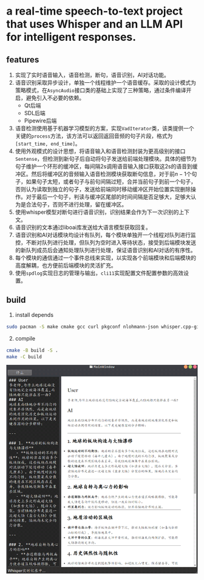 # a real-time speech-to-text project that uses Whisper and an LLM API for intelligent responses.

## features
1. 实现了实时语音输入，语音检测，断句，语音识别，AI对话功能。
2. 语音识别采取异步设计，单独一个线程维护一个语音缓存。采取的设计模式为策略模式，在`AsyncAudio`接口类的基础上实现了三种策略，通过条件编译开启，避免引入不必要的依赖。
    - Qt后端
    - SDL后端
    - Pipewire后端
3. 语音检测使用基于机器学习模型的方案，实现`VadIterator`类，该类提供一个关键的`process`方法，该方法可以返回返回音频的句子片段，格式为`[start_time, end_time]`。
4. 使用外观模式的设计思想，将语音输入和语音检测封装为更高级别的接口`Sentense`，但检测到新句子后自动将句子发送给前端处理模块。具体的细节为句子维护一个环形的缓冲区，每间隔2s调用语音输入接口获取这2s的语音到缓冲区。然后将缓冲区的音频输入语音检测模块获取断句信息，对于前$n-1$个句子，如果句子太短，或者句子与前句间隔过短，合并当前句子到前一个句子，否则认为读取到独立的句子，发送给前端同时移动缓冲区开始位置实现删除操作。对于最后一个句子，判读与缓冲区尾部的时间间隔是否足够大，足够大认为是合法句子，否则不进行处理，留在缓冲区。
5. 使用whisper模型对断句进行语音识别，识别结果会作为下一次识别的上下文。
6. 语音识别的文本通过liboai库发送给大语言模型获取回复。
7. 语音识别和AI对话模块均设计有队列，每个模块单独开一个线程对队列进行监控，不断对队列进行处理，但队列为空时进入等待状态，接受到后端模块发送的新队列成员后会通知处理队列进行处理，保证语音识别和AI对话的有序性。
8. 每个模块的通信通过一个事件总线来实现，以实现各个前端模块和后端模块的高度解耦，也方便前后端模块的灵活扩充。
9. 使用`spdlog`实现日志的管理与输出，`cli11`实现配置文件配置参数的高效设置。

## build

1. install depends
```bash
sudo pacman -S make cmake gcc curl pkgconf nlohmann-json whisper.cpp-git cli11 qt6-base stb
```

2. compile
```bash
cmake -B build -S .
make -C build
```

![speakflow](https://github.com/xiaohuirong/images/raw/main/speakflow/ui.png?raw=true)
